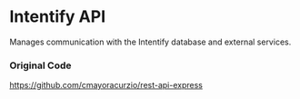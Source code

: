 # Intentify API

Manages communication with the Intentify database and external services.

### Original Code

https://github.com/cmayoracurzio/rest-api-express
